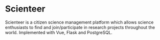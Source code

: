 # Scienteer
Scienteer is a citizen science management platform which allows science enthusiasts to find and join/participate in research projects throughout the world. Implemented with Vue, Flask and PostgreSQL.
